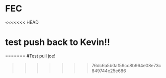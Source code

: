 # FEC

<<<<<<< HEAD

# test push back to Kevin!!
=======
#Test pull joe!
>>>>>>> 76dc6a5b0af59cc8b964e08e73c849744c25e686

